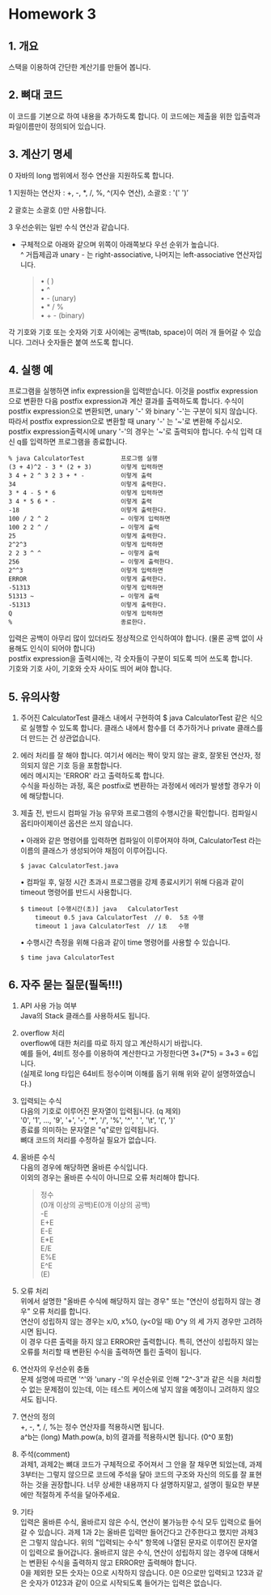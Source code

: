 # Homework 3
## 1. 개요

스택을 이용하여 간단한 계산기를 만들어 봅니다.


## 2. 뼈대 코드

이 코드를 기본으로 하여 내용을 추가하도록 합니다.
이 코드에는 제출을 위한 입출력과 파일이름만이 정의되어 있습니다.


## 3. 계산기 명세

0 자바의 long 범위에서 정수 연산을 지원하도록 합니다.

1 지원하는 연산자 : +, -, *, /, %, ^(지수 연산), 소괄호 : '(' ')’

2 괄호는 소괄호 ()만 사용합니다.

3 우선순위는 일반 수식 연산과 같습니다.         
- 구체적으로 아래와 같으며 위쪽이 아래쪽보다 우선 순위가 높습니다.        
^ 거듭제곱과 unary - 는 right-associative,    나머지는 left-associative 연산자입니다.     
    > • ( )     
    > • ^       
    > • - (unary)       
    > • * / %       
    > • + - (binary)        

각 기호와 기호 또는 숫자와 기호 사이에는 공백(tab, space)이 여러 개 들어갈 수 있습니다. 그러나 숫자들은 붙여 쓰도록 합니다.



## 4. 실행 예

프로그램을 실행하면 infix expression을 입력받습니다. 이것을 postfix expression으로 변환한 다음 postfix expression과 계산 결과를 출력하도록 합니다. 수식이 postfix expression으로 변환되면, unary '-' 와 binary '-'는 구분이 되지 않습니다. 따라서 postfix expression으로 변환할 때 unary '-' 는 '\~'로 변환해 주십시오. postfix expression출력시에 unary '-'의 경우는 '\~'로 출력되야 합니다. 수식 입력 대신 q를 입력하면 프로그램을 종료합니다.

    % java CalculatorTest 		   프로그램 실행            
    (3 + 4)^2 - 3 * (2 + 3)		   이렇게 입력하면            
    3 4 + 2 ^ 3 2 3 + * -		   이렇게 출력         
    34 						       이렇게 출력한다.           
    3 * 4 - 5 * 6 				   이렇게 입력하면            
    3 4 * 5 6 * -				   이렇게 출력            
    -18						       이렇게 출력한다.           
    100 / 2 ^ 2					   ← 이렇게 입력하면            
    100 2 2 ^ / 				   ← 이렇게 출력           
    25						       이렇게 출력한다.           
    2^2^3						   이렇게 입력하면            
    2 2 3 ^ ^					   ← 이렇게 출력            
    256					     	   ← 이렇게 출력한다.           
    2^^3						   이렇게 입력하면            
    ERROR					       이렇게 출력한다.           
    -51313					       이렇게 입력하면            
    51313 ~					       ← 이렇게 출력            
    -51313					       이렇게 출력한다.           
    Q						       이렇게 입력하면            
    %							   종료한다.           

입력은 공백이 아무리 많이 있더라도 정상적으로 인식하여야 합니다. (물론 공백 없이 사용해도 인식이 되어야 합니다)     
postfix expression을 출력시에는, 각 숫자들이 구분이 되도록 띄어 쓰도록 합니다.      
 기호와 기호 사이, 기호와 숫자 사이도 띄어 써야 합니다.

## 5. 유의사항
1. 주어진 CalculatorTest 클래스 내에서 구현하여 $ java CalculatorTest 같은 식으로 실행할 수 있도록 합니다. 클래스 내에서 함수를 더 추가하거나 private 클래스를 더 만드는 건 상관없습니다.

2.	에러 처리를 잘 해야 합니다. 여기서 에러는 짝이 맞지 않는 괄호, 잘못된 연산자, 정의되지 않은 기호 등을 포함합니다.       
에러 메시지는 'ERROR' 라고 출력하도록 합니다.       
수식을 파싱하는 과정, 혹은 postfix로 변환하는 과정에서 에러가 발생할 경우가 이에 해당합니다.

3.	제출 전, 반드시 컴파일 가능 유무와 프로그램의 수행시간을 확인합니다. 컴파일시 옵티마이제이션 옵션은 쓰지 않습니다.

    • 아래와 같은 명령어를 입력하면 컴파일이    이루어져야 하며, CalculatorTest  라는 이름의   클래스가 생성되어야 채점이 이루어집니다.

    	$ javac CalculatorTest.java 
    
    • 컴파일 후, 일정 시간 초과시 프로그램을 강제   종료시키기 위해 다음과 같이 timeout 명령어를  반드시 사용합니다.

    	$ timeout [수행시간(초)] java   CalculatorTest 
    		timeout 0.5 java CalculatorTest  // 0.  5초 수행
    		timeout 1 java CalculatorTest  // 1초   수행


    • 수행시간 측정을 위해 다음과 같이 time     명령어를 사용할 수 있습니다.

    	$ time java CalculatorTest 


## 6. 자주 묻는 질문(필독!!!)
1. API 사용 가능 여부       
Java의 Stack<E> 클래스를 사용하셔도 됩니다.

1. overflow 처리        
overflow에 대한 처리를 따로 하지 않고 계산하시기 바랍니다.      
예를 들어, 4비트 정수를 이용하여 계산한다고 가정한다면 3+(7*5) = 3+3 = 6입니다.     
(실제로 long 타입은 64비트 정수이며 이해를 돕기 위해 위와 같이 설명하였습니다.)

1. 입력되는 수식     
다음의 기호로 이루어진 문자열이 입력됩니다. (q 제외)        
'0', '1', ..., '9', '+', '-', '*', '/', '%', '^', ' ', '\t', '(', ')'       
종료를 의미하는 문자열은 "q"로만 입력됩니다.          
뼈대 코드의 처리를 수정하실 필요가 없습니다.

1. 올바른 수식      
다음의 경우에 해당하면 올바른 수식입니다.       
이외의 경우는 올바른 수식이 아니므로 오류 처리해야 합니다.

    > 정수      
    > (0개 이상의 공백)E(0개 이상의 공백)       
    > -E        
    > E+E       
    > E-E       
    > E*E       
    > E/E       
    > E%E       
    > E^E       
    > (E)       

1.  오류 처리       
위에서 설명한 "올바른 수식에 해당하지 않는 경우" 또는 "연산이 성립하지 않는 경우" 오류 처리를 합니다.       
연산이 성립하지 않는 경우는 x/0, x%0, (y<0일 때) 0^y 의 세 가지 경우만 고려하시면 됩니다.       
이 경우 다른 출력을 하지 않고 ERROR만 출력합니다. 특히, 연산이 성립하지 않는 오류를 처리할 때 변환된 수식을 출력하면 틀린 출력이 됩니다.

1. 연산자의 우선순위 충돌       
문제 설명에 따르면 '^'와 'unary -'의 우선순위로 인해 "2^-3"과 같은 식을 처리할 수 없는 문제점이 있는데, 이는 테스트 케이스에 넣지 않을 예정이니 고려하지 않으셔도 됩니다.

1. 연산의 정의      
+, -, *, /, %는 정수 연산자를 적용하시면 됩니다.        
a^b는 (long) Math.pow(a, b)의 결과를 적용하시면 됩니다. (0^0 포함)

1. 주석(comment)        
과제1, 과제2는 뼈대 코드가 구체적으로 주어져서 그 안을 잘 채우면 되었는데, 과제3부터는 그렇지 않으므로 코드에 주석을 달아 코드의 구조와 자신의 의도를 잘 표현하는 것을 권장합니다. 너무 상세한 내용까지 다 설명하지말고, 설명이 필요한 부분에만 적절하게 주석을 달아주세요.

1.  기타        
입력은 올바른 수식, 올바르지 않은 수식, 연산이 불가능한 수식 모두 입력으로 들어갈 수 있습니다. 과제 1과 2는 올바른 입력만 들어간다고 간주한다고 했지만 과제3은 그렇지 않습니다. 위의 "입력되는 수식" 항목에 나열된 문자로 이루어진 문자열이 입력으로 들어갑니다. 올바르지 않은 수식, 연산이 성립하지 않는 경우에 대해서는 변환된 수식을 출력하지 않고 ERROR만 출력해야 합니다.      
0을 제외한 모든 숫자는 0으로 시작하지 않습니다. 0은 0으로만 입력되고 123과 같은 숫자가 0123과 같이 0으로 시작되도록 들어가는 입력은 없습니다.       
